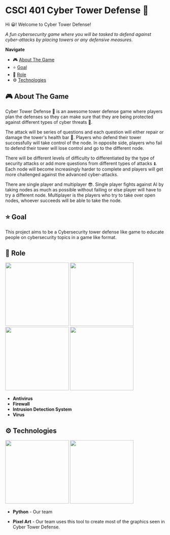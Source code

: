 # CSCI 401 Cyber Tower Defense 🗼

Hi 😀! Welcome to Cyber Tower Defense!

*A fun cybersecurity game where you will be tasked to defend against cyber-attacks by placing towers or any defensive measures.*

**Navigate**
- 🎮 [About The Game](#video_game-about-the-game)
- ⭐ [Goal](#star-goal)
- 🤖 [Role](#robot-role)
- ⚙️ [Technologies](#gear-technologies)

## :video_game: About The Game

Cyber Tower Defense 🗼 is an awesome tower defense game where players plan the defenses so they can make sure that they are being protected against different types of cyber threats 👾.

The attack will be series of questions and each question will either repair or damage the tower's health bar 💜. Players who defend their tower successfully will take control of the node. In opposite side, players who fail to defend their tower will lose control and go to the different node.

There will be different levels of difficulty to differentiated by the type of security attacks or add more questions from different types of attacks ⏫. Each node will become increasingly harder to complete and players will get more challenged against the advanced cyber-attacks.

There are single player and multiplayer 😎. Single player fights against AI by taking nodes as much as possible without failing or else player will have to try a different node. Multiplayer is the players who try to take over open nodes, whoever succeeds will be able to take the node.

## :star: Goal

This project aims to be a Cybersecurity tower defense like game to educate people on cybersecurity topics in a game like format. 

## :robot: Role

<p float="left">
  <img src="https://user-images.githubusercontent.com/97361423/227585316-bf20b3e8-c63e-454c-95e2-9e1320696fb0.gif" width=200> 
<img src="https://user-images.githubusercontent.com/97361423/227586657-89d25953-c5be-4e74-bf93-ee13346312dd.gif" width=200> 
<img src="https://user-images.githubusercontent.com/97361423/227587192-4fc9f4cb-b921-4244-9e29-b2e0f152adee.gif" width=200> 
<img src="https://user-images.githubusercontent.com/97361423/228308954-1b6a5866-eecc-48a1-916b-5e9de7acae38.gif" width=200>

- **Antivirus** 
- **Firewall**
- **Intrusion Detection System**
- **Virus**

## :gear: Technologies

<p float="left">
  <img src="https://user-images.githubusercontent.com/97361423/227592210-32bc8cec-c506-4d83-a656-315849cbc360.png" width=200>
 <img src="https://user-images.githubusercontent.com/97361423/227593667-68c58c5b-45c0-4208-86ce-bcea7c793fc8.png" width=200>

- **Python** - Our team

- **Pixel Art** - Our team uses this tool to create most of the graphics seen in Cyber Tower Defense.
